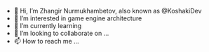 - 👋 Hi, I’m Zhangir Nurmukhambetov, also known as @KoshakiDev
- 👀 I’m interested in game engine architecture
- 🌱 I’m currently learning 
- 💞️ I’m looking to collaborate on ...
- 📫 How to reach me ...

<!---
KoshakiDev/KoshakiDev is a ✨ special ✨ repository because its `README.md` (this file) appears on your GitHub profile.
You can click the Preview link to take a look at your changes.
--->

